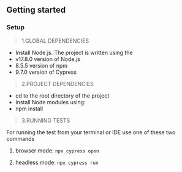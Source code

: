 ## Getting started
### Setup
> 1.GLOBAL DEPENDENCIES

* Install Node.js.
The project is written using the
* v17.8.0 version of Node.js 
* 8.5.5 version of npm
* 9.7.0 version of Cypress

> 2.PROJECT DEPENDENCIES

* cd to the root directory of the project
* Install Node modules using:
* npm install

> 3.RUNNING TESTS

For running the test from your terminal or IDE use one of these two commands
1) browser mode: `npx cypress open`

2) headless mode: `npx cypress run`